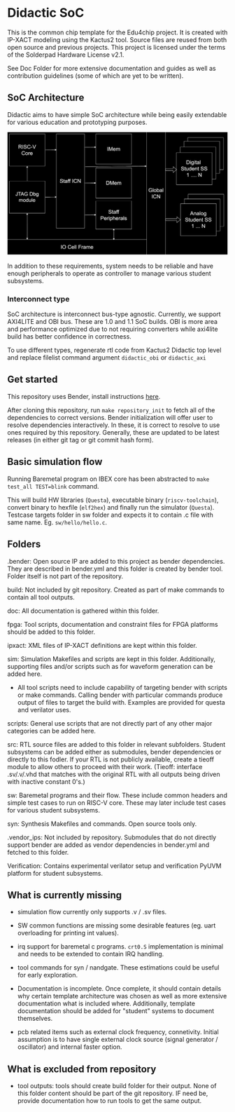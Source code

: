 # Didactic SoC

This is the common chip template for the Edu4chip project. It is created with IP-XACT modeling using the Kactus2 tool. Source files are reused from both open source and previous projects. This project is licensed under the terms of the Solderpad Hardware License v2.1.

See Doc Folder for more extensive documentation and guides as well as contribution guidelines (some of which are yet to be written).

## SoC Architecture

Didactic aims to have simple SoC architecture while being easily extendable for various education and prototyping purposes.

![Didactic SoC architecture](doc/figures/didactic_architecture.drawio.svg "SoC Architecture Diagram")

In addition to these requirements, system needs to be reliable and have enough peripherals to operate as controller to manage various student subsystems.

### Interconnect type

SoC architecture is interconnect bus-type agnostic. Currently, we support AXI4LITE and OBI bus. These are 1.0 and 1.1 SoC builds. OBI is more area and performance optimized due to not requiring converters while axi4lite build has better confidence in correctness.

To use different types, regenerate rtl code from Kactus2 Didactic top level and replace filelist command argument <code>didactic_obi</code> or <code>didactic_axi</code>

## Get started

This repository uses Bender, install instructions [here](https://github.com/pulp-platform/bender).

After cloning this repository, run `make repository_init` to fetch all of the dependencies to correct versions. Bender initialization will offer user to resolve dependencies interactively. In these, it is correct to resolve to use ones required by this repository. Generally, these are updated to be latest releases (in either git tag or git commit hash form).

## Basic simulation flow

Running Baremetal program on IBEX core has been abstracted to `make test_all TEST=blink` command.

This will build HW libraries (`Questa`), executable binary (`riscv-toolchain`), convert binary to hexfile (`elf2hex`) and finally run the simulator (`Questa`). Testcase targets folder in sw folder and expects it to contain .c file with same name. Eg. <code>sw/hello/hello.c</code>.

## Folders

.bender: Open source IP are added to this project as bender dependencies. They are described in bender.yml and this folder is created by bender tool. Folder itself is not part of the repository. 

build: Not included by git repository. Created as part of make commands to contain all tool outputs.

doc: All documentation is gathered within this folder.

fpga: Tool scripts, documentation and constraint files for FPGA platforms should be added to this folder.

ipxact: XML files of IP-XACT definitions are kept within this folder.

sim: Simulation Makefiles and scripts are kept in this folder. Additionally, supporting files and/or scripts such as for waveform generation can be added here. 

* All tool scripts need to include capability of targeting bender with scripts or make commands. Calling bender with particular commands produce output of files to target the build with. Examples are provided for questa and verilator uses.

scripts: General use scripts that are not directly part of any other major categories can be added here.

src: RTL source files are added to this folder in relevant subfolders. Student subsystems can be added either as submodules, bender dependencies or directly to this fodler. If your RTL is not publicly available, create a tieoff module to allow others to proceed with their work. (Tieoff: interface .sv/.v/.vhd that matches with the original RTL with all outputs being driven with inactive constant 0's.)

sw: Baremetal programs and their flow. These include common headers and simple test cases to run on RISC-V core. These may later include test cases for various student subsystems. 

syn: Synthesis Makefiles and commands. Open source tools only.

.vendor_ips: Not included by repository. Submodules that do not directly support bender are added as vendor dependencies in bender.yml and fetched to this folder.

Verification: Contains experimental verilator setup and verification PyUVM platform for student subsystems.

## What is currently missing

* simulation flow currently only supports .v / .sv files.

* SW common functions are missing some desirable features (eg. uart overloading for printing int values).

* irq support for baremetal c programs. `crt0.S` implementation is minimal and needs to be extended to contain IRQ handling.

* tool commands for syn / nandgate. These estimations could be useful for early exploration.

* Documentation is incomplete. Once complete, it should contain details why certain template architecture was chosen as well as more extensive documentation what is included where. Additionally, template documentation should be added for "student" systems to document themselves.

* pcb related items such as external clock frequency, connetivity. Initial assumption is to have single external clock source (signal generator / oscillator) and internal faster option.

## What is excluded from repository

* tool outputs: tools should create build folder for their output. None of this folder content should be part of the git repository. IF need be, provide documentation how to run tools to get the same output.

